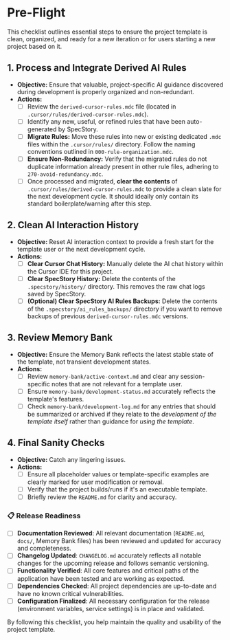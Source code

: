 # Pre-Flight

This checklist outlines essential steps to ensure the project template is clean, organized, and ready for a new iteration or for users starting a new project based on it.

## 1. Process and Integrate Derived AI Rules

*   **Objective:** Ensure that valuable, project-specific AI guidance discovered during development is properly organized and non-redundant.
*   **Actions:**
    - [ ] Review the `derived-cursor-rules.mdc` file (located in `.cursor/rules/derived-cursor-rules.mdc`).
    - [ ] Identify any new, useful, or refined rules that have been auto-generated by SpecStory.
    - [ ] **Migrate Rules:** Move these rules into new or existing dedicated `.mdc` files within the `.cursor/rules/` directory. Follow the naming conventions outlined in `000-rule-organization.mdc`.
    - [ ] **Ensure Non-Redundancy:** Verify that the migrated rules do not duplicate information already present in other rule files, adhering to `270-avoid-redundancy.mdc`.
    - [ ] Once processed and migrated, **clear the contents** of `.cursor/rules/derived-cursor-rules.mdc` to provide a clean slate for the next development cycle. It should ideally only contain its standard boilerplate/warning after this step.

## 2. Clean AI Interaction History

*   **Objective:** Reset AI interaction context to provide a fresh start for the template user or the next development cycle.
*   **Actions:**
    - [ ] **Clear Cursor Chat History:** Manually delete the AI chat history within the Cursor IDE for this project.
    - [ ] **Clear SpecStory History:** Delete the contents of the `.specstory/history/` directory. This removes the raw chat logs saved by SpecStory.
    - [ ] **(Optional) Clear SpecStory AI Rules Backups:** Delete the contents of the `.specstory/ai_rules_backups/` directory if you want to remove backups of previous `derived-cursor-rules.mdc` versions.

## 3. Review Memory Bank

*   **Objective:** Ensure the Memory Bank reflects the latest stable state of the template, not transient development states.
*   **Actions:**
    - [ ] Review `memory-bank/active-context.md` and clear any session-specific notes that are not relevant for a template user.
    - [ ] Ensure `memory-bank/development-status.md` accurately reflects the template's features.
    - [ ] Check `memory-bank/development-log.md` for any entries that should be summarized or archived if they relate to the *development of the template itself* rather than guidance for *using the template*.

## 4. Final Sanity Checks

*   **Objective:** Catch any lingering issues.
*   **Actions:**
    - [ ] Ensure all placeholder values or template-specific examples are clearly marked for user modification or removal.
    - [ ] Verify that the project builds/runs if it's an executable template.
    - [ ] Briefly review the `README.md` for clarity and accuracy.

### 📋 Release Readiness

- [ ] **Documentation Reviewed**: All relevant documentation (`README.md`, `docs/`, Memory Bank files) has been reviewed and updated for accuracy and completeness.
- [ ] **Changelog Updated**: `CHANGELOG.md` accurately reflects all notable changes for the upcoming release and follows semantic versioning.
- [ ] **Functionality Verified**: All core features and critical paths of the application have been tested and are working as expected.
- [ ] **Dependencies Checked**: All project dependencies are up-to-date and have no known critical vulnerabilities.
- [ ] **Configuration Finalized**: All necessary configuration for the release (environment variables, service settings) is in place and validated.

By following this checklist, you help maintain the quality and usability of the project template. 